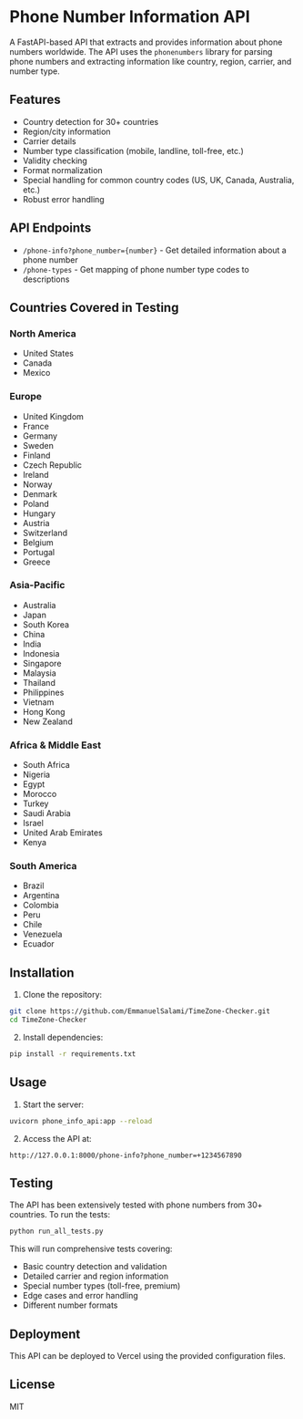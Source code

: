 # Phone Number Information API

A FastAPI-based API that extracts and provides information about phone numbers worldwide. The API uses the `phonenumbers` library for parsing phone numbers and extracting information like country, region, carrier, and number type.

## Features

- Country detection for 30+ countries
- Region/city information
- Carrier details
- Number type classification (mobile, landline, toll-free, etc.)
- Validity checking
- Format normalization
- Special handling for common country codes (US, UK, Canada, Australia, etc.)
- Robust error handling

## API Endpoints

- `/phone-info?phone_number={number}` - Get detailed information about a phone number
- `/phone-types` - Get mapping of phone number type codes to descriptions

## Countries Covered in Testing

### North America
- United States
- Canada
- Mexico

### Europe
- United Kingdom
- France
- Germany
- Sweden
- Finland
- Czech Republic
- Ireland
- Norway
- Denmark
- Poland
- Hungary
- Austria
- Switzerland
- Belgium
- Portugal
- Greece

### Asia-Pacific
- Australia
- Japan
- South Korea
- China
- India
- Indonesia
- Singapore
- Malaysia
- Thailand
- Philippines
- Vietnam
- Hong Kong
- New Zealand

### Africa & Middle East
- South Africa
- Nigeria
- Egypt
- Morocco
- Turkey
- Saudi Arabia
- Israel
- United Arab Emirates
- Kenya

### South America
- Brazil
- Argentina
- Colombia
- Peru
- Chile
- Venezuela
- Ecuador

## Installation

1. Clone the repository:
```bash
git clone https://github.com/EmmanuelSalami/TimeZone-Checker.git
cd TimeZone-Checker
```

2. Install dependencies:
```bash
pip install -r requirements.txt
```

## Usage

1. Start the server:
```bash
uvicorn phone_info_api:app --reload
```

2. Access the API at:
```
http://127.0.0.1:8000/phone-info?phone_number=+1234567890
```

## Testing

The API has been extensively tested with phone numbers from 30+ countries. To run the tests:

```bash
python run_all_tests.py
```

This will run comprehensive tests covering:
- Basic country detection and validation
- Detailed carrier and region information
- Special number types (toll-free, premium)
- Edge cases and error handling
- Different number formats

## Deployment

This API can be deployed to Vercel using the provided configuration files.

## License

MIT 